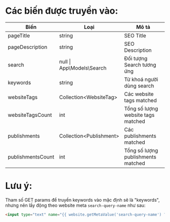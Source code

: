 # Các biến được truyền vào:

| Biến             | Loại                      | Mô tả                              |
|------------------|---------------------------|------------------------------------|
| pageTitle        | string                    | SEO Title                          |
| pageDescription  | string                    | SEO Description                    |
| search           | null \| App\Models\Search | Đối tượng Search tương ứng         |
| keywords         | string                    | Từ khoá người dùng search          |
| websiteTags      | Collection\<WebsiteTag\>  | Các website tags matched           |
| websiteTagsCount | int                       | Tổng số lượng website tags matched |
| publishments     | Collection\<Publishment>  | Các publishments matched           |
| publishmentsCount | int                       | Tổng số lượng publishments matched |

# Lưu ý:

Tham số GET params để truyền keywords vào mặc định sẽ là "keywords", nhưng nên lấy động theo website meta `search-query-name` như sau:

```html
<input type="text" name="{{ website.getMetaValue('search-query-name') ?: 'keywords' }}" placeholder="Search..." />
```
